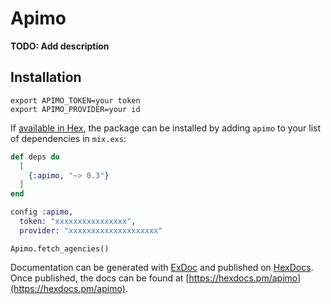 # Apimo

**TODO: Add description**

## Installation

```
export APIMO_TOKEN=your token
export APIMO_PROVIDER=your id
```

If [available in Hex](https://hex.pm/docs/publish), the package can be installed
by adding `apimo` to your list of dependencies in `mix.exs`:

```elixir
def deps do
  [
    {:apimo, "~> 0.3"}
  ]
end
```

```elixir
config :apimo,
  token: "xxxxxxxxxxxxxxxx",
  provider: "xxxxxxxxxxxxxxxxxxxx"
```

```
Apimo.fetch_agencies()
```

Documentation can be generated with [ExDoc](https://github.com/elixir-lang/ex_doc)
and published on [HexDocs](https://hexdocs.pm). Once published, the docs can
be found at [https://hexdocs.pm/apimo](https://hexdocs.pm/apimo).

